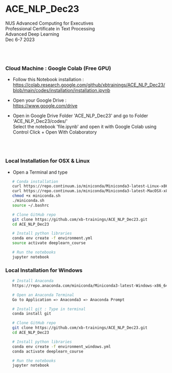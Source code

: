 # ACE_NLP_Dec23
NUS Advanced Computing for Executives<br>
Professional Certificate in Text Processing<br>
Advanced Deep Learning<br>
Dec 6-7 2023


<br><br>


### Cloud Machine : Google Colab (Free GPU)

* Follow this Notebook installation :<br>
https://colab.research.google.com/github/xbtrainings/ACE_NLP_Dec23/blob/main/codes/installation/installation.ipynb

* Open your Google Drive :<br>
https://www.google.com/drive

* Open in Google Drive Folder 'ACE_NLP_Dec23' and go to Folder 'ACE_NLP_Dec23/codes/'<br>
Select the notebook 'file.ipynb' and open it with Google Colab using Control Click + Open With Colaboratory



<br><br>

### Local Installation for OSX & Linux

* Open a Terminal and type


```sh
   # Conda installation
   curl https://repo.continuum.io/miniconda/Miniconda3-latest-Linux-x86_64.sh -o miniconda.sh -J -L -k # Linux
   curl https://repo.continuum.io/miniconda/Miniconda3-latest-MacOSX-x86_64.sh -o miniconda.sh -J -L -k # OSX
   chmod +x miniconda.sh
   ./miniconda.sh
   source ~/.bashrc

   # Clone GitHub repo
   git clone https://github.com/xb-trainings/ACE_NLP_Dec23.git
   cd ACE_NLP_Dec23

   # Install python libraries
   conda env create -f environment.yml
   source activate deeplearn_course

   # Run the notebooks
   jupyter notebook
   ```




### Local Installation for Windows 

```sh
   # Install Anaconda 
   https://repo.anaconda.com/miniconda/Miniconda3-latest-Windows-x86_64.exe

   # Open an Anaconda Terminal 
   Go to Application => Anaconda3 => Anaconda Prompt 

   # Install git : Type in terminal
   conda install git 

   # Clone GitHub repo
   git clone https://github.com/xb-trainings/ACE_NLP_Dec23.git
   cd ACE_NLP_Dec23

   # Install python libraries
   conda env create -f environment_windows.yml
   conda activate deeplearn_course

   # Run the notebooks
   jupyter notebook
   ```







<br><br><br><br><br><br>